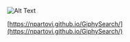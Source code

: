 ![Alt Text](https://media.giphy.com/media/hklv9aNS7Gcda/giphy.gif)

[https://npartovi.github.io/GiphySearch/](https://npartovi.github.io/GiphySearch/)

